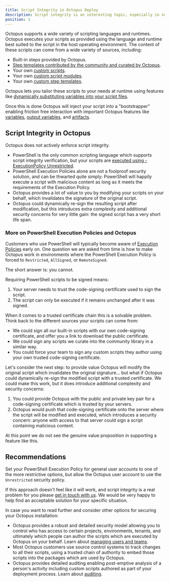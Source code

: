 ```yaml
---
title: Script Integrity in Octopus Deploy
description: Script integrity is an interesting topic, especially in security sensitive situations. This page describes how scripting works in Octopus Deploy, interaction with PowerShell Execution Policies, and how to make Octopus work in restrictive environments.
position: 1
---
```


Octopus supports a wide variety of scripting languages and runtimes. Octopus executes your scripts as provided using the language and runtime best suited to the script in the host operating environment. The content of these scripts can come from a wide variety of sources, including:

- Built-in steps provided by Octopus.
- [Step templates contributed by the community and curated by Octopus](/docs/deployment-process/steps/community-step-templates.md).
- Your own [custom scripts](/docs/deployment-examples/custom-scripts/index.md).
- Your own [custom script modules](/docs/deployment-examples/custom-scripts/script-modules.md).
- Your own [custom step templates](/docs/deployment-process/steps/custom-step-templates.md).

Octopus lets you tailor these scripts to your needs at runtime using features like [dynamically substituting variables into your script files](/docs/deployment-process/configuration-features/substitute-variables-in-files.md).

Once this is done Octopus will inject your script into a "bootstrapper" enabling friction free interaction with important Octopus features like [variables](/docs/projects/variables/index.md), [output variables](/docs/projects/variables/output-variables.md), and [artifacts](/docs/deployment-process/artifacts.md).

## Script Integrity in Octopus

Octopus does not actively enforce script integrity.

- PowerShell is the only common scripting language which supports script integrity verification, but your scripts are [executed using -ExecutionPolicy Unrestricted](https://github.com/OctopusDeploy/Calamari/blob/b23ea09bd17a49fd2b0c9bae588ef1012db4f8c2/source/Calamari.Shared/Integration/Scripting/WindowsPowerShell/PowerShellBootstrapper.cs#L71).
- PowerShell Execution Policies alone are not a foolproof security solution, and can be thwarted quite simply: PowerShell will happily execute a script with malicious content as long as it meets the requirements of the Execution Policy.
- Octopus provides a lot of value to you by modifying your scripts on your behalf, which invalidates the signature of the original script.
- Octopus could dynamically re-sign the resulting script after modification, but this introduces extra complexity and additional security concerns for very little gain: the signed script has a very short life span.

### More on PowerShell Execution Policies and Octopus

Customers who use PowerShell will typically become aware of [Execution Policies](https://docs.microsoft.com/en-us/powershell/module/microsoft.powershell.core/about/about_execution_policies) early on. One question we are asked from time is how to make Octopus work in environments where the PowerShell Execution Policy is forced to `Restricted`, `AllSigned`, or `RemoteSigned`.

The short answer is: you cannot.

Requiring PowerShell scripts to be signed means:

1. Your server needs to trust the code-signing certificate used to sign the script.
2. The script can only be executed if it remains unchanged after it was signed.

When it comes to a trusted certificate chain this is a solvable problem. Think back to the different sources your scripts can come from:

- We could sign all our built-in scripts with our own code-signing certificate, and offer you a link to download the public certificate.
- We could sign any scripts we curate into the community library in a similar way.
- You could force your team to sign any custom scripts they author using your own trusted code-signing certificate.

Let's consider the next step: to provide value Octopus will modify the original script which invalidates the original signature... but what if Octopus could dynamically re-sign the modified script with a trusted certificate. We could make this work, but it does introduce additional complexity and security concerns:

1. You could provide Octopus with the public and private key pair for a code-signing certificate which is trusted by your servers.
2. Octopus would push that code-signing certificate onto the server where the script will be modified and executed, which introduces a security concern: anyone with access to that server could sign a script containing malicious content.

At this point we do not see the genuine value proposition in supporting a feature like this.

## Recommendations

Set your PowerShell Execution Policy for general user accounts to one of the more restrictive options, but allow the Octopus user account to use the `Unrestricted` security policy.

If this approach doesn't feel like it will work, and script integrity is a real problem for you please [get in touch with us](https://octopus.com/support). We would be very happy to help find an acceptable solution for your specific situation.

In case you want to read further and consider other options for securing your Octopus installation:

- Octopus provides a robust and detailed security model allowing you to control who has access to certain projects, environments, tenants, and ultimately which people can author the scripts which are executed by Octopus on your behalf. Learn about [managing users and teams](/docs/administration/managing-users-and-teams/index.md).
- Most Octopus customers use source control systems to track changes to all their scripts, using a trusted chain of authority to embed those scripts into the packages which are used by Octopus.
- Octopus provides detailed auditing enabling post-emptive analysis of a person's activity including custom scripts authored as part of your deployment process. Learn about [auditing](/docs/administration/managing-users-and-teams/auditing.md).
